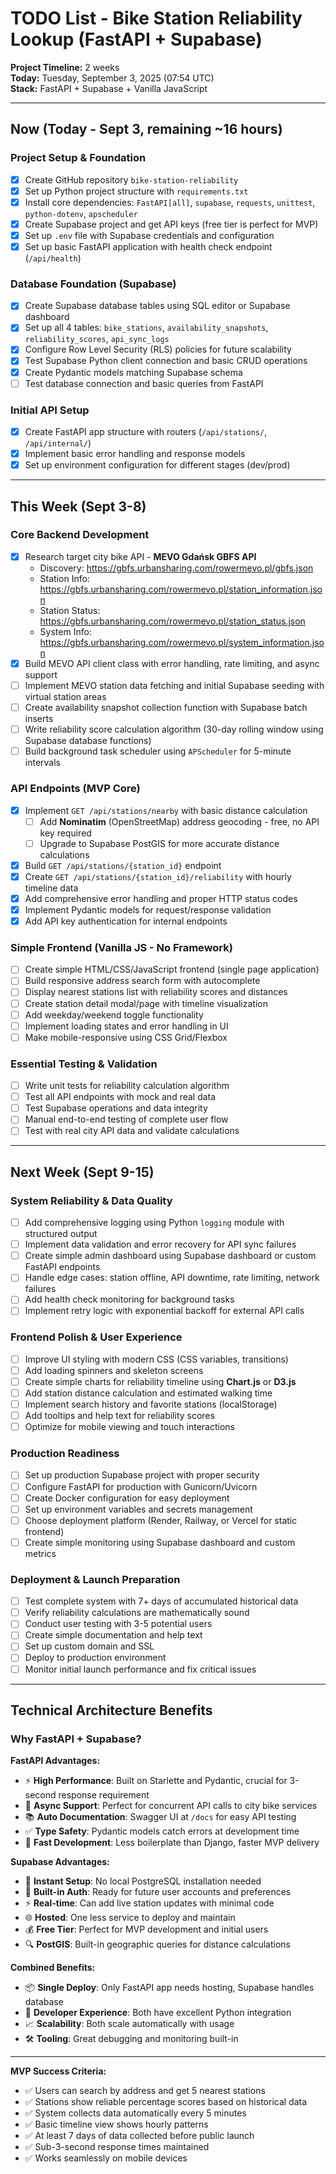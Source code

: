 # TODO List - Bike Station Reliability Lookup (FastAPI + Supabase)

**Project Timeline:** 2 weeks  
**Today:** Tuesday, September 3, 2025 (07:54 UTC)  
**Stack:** FastAPI + Supabase + Vanilla JavaScript

---

## Now (Today - Sept 3, remaining ~16 hours)

### Project Setup & Foundation
- [x] Create GitHub repository `bike-station-reliability` 
- [x] Set up Python project structure with `requirements.txt`
- [x] Install core dependencies: `FastAPI[all]`, `supabase`, `requests`, `unittest`, `python-dotenv`, `apscheduler`
- [x] Create Supabase project and get API keys (free tier is perfect for MVP)
- [x] Set up `.env` file with Supabase credentials and configuration
- [x] Set up basic FastAPI application with health check endpoint (`/api/health`)

### Database Foundation (Supabase)
- [x] Create Supabase database tables using SQL editor or Supabase dashboard
- [x] Set up all 4 tables: `bike_stations`, `availability_snapshots`, `reliability_scores`, `api_sync_logs`
- [x] Configure Row Level Security (RLS) policies for future scalability
- [x] Test Supabase Python client connection and basic CRUD operations
- [x] Create Pydantic models matching Supabase schema
- [ ] Test database connection and basic queries from FastAPI

### Initial API Setup
- [x] Create FastAPI app structure with routers (`/api/stations/`, `/api/internal/`)
- [x] Implement basic error handling and response models
- [x] Set up environment configuration for different stages (dev/prod)

---

## This Week (Sept 3-8)

### Core Backend Development
- [x] Research target city bike API - **MEVO Gdańsk GBFS API**
  - Discovery: https://gbfs.urbansharing.com/rowermevo.pl/gbfs.json
  - Station Info: https://gbfs.urbansharing.com/rowermevo.pl/station_information.json
  - Station Status: https://gbfs.urbansharing.com/rowermevo.pl/station_status.json
  - System Info: https://gbfs.urbansharing.com/rowermevo.pl/system_information.json
- [x] Build MEVO API client class with error handling, rate limiting, and async support
- [ ] Implement MEVO station data fetching and initial Supabase seeding with virtual station areas
- [ ] Create availability snapshot collection function with Supabase batch inserts
- [ ] Write reliability score calculation algorithm (30-day rolling window using Supabase database functions)
- [ ] Build background task scheduler using `APScheduler` for 5-minute intervals

### API Endpoints (MVP Core)
- [x] Implement `GET /api/stations/nearby` with basic distance calculation
  - [ ] Add **Nominatim** (OpenStreetMap) address geocoding - free, no API key required
  - [ ] Upgrade to Supabase PostGIS for more accurate distance calculations
- [x] Build `GET /api/stations/{station_id}` endpoint
- [x] Create `GET /api/stations/{station_id}/reliability` with hourly timeline data
- [x] Add comprehensive error handling and proper HTTP status codes
- [x] Implement Pydantic models for request/response validation
- [x] Add API key authentication for internal endpoints

### Simple Frontend (Vanilla JS - No Framework)
- [ ] Create simple HTML/CSS/JavaScript frontend (single page application)
- [ ] Build responsive address search form with autocomplete
- [ ] Display nearest stations list with reliability scores and distances
- [ ] Create station detail modal/page with timeline visualization
- [ ] Add weekday/weekend toggle functionality
- [ ] Implement loading states and error handling in UI
- [ ] Make mobile-responsive using CSS Grid/Flexbox

### Essential Testing & Validation
- [ ] Write unit tests for reliability calculation algorithm
- [ ] Test all API endpoints with mock and real data
- [ ] Test Supabase operations and data integrity
- [ ] Manual end-to-end testing of complete user flow
- [ ] Test with real city API data and validate calculations

---

## Next Week (Sept 9-15)

### System Reliability & Data Quality
- [ ] Add comprehensive logging using Python `logging` module with structured output
- [ ] Implement data validation and error recovery for API sync failures
- [ ] Create simple admin dashboard using Supabase dashboard or custom FastAPI endpoints
- [ ] Handle edge cases: station offline, API downtime, rate limiting, network failures
- [ ] Add health check monitoring for background tasks
- [ ] Implement retry logic with exponential backoff for external API calls

### Frontend Polish & User Experience
- [ ] Improve UI styling with modern CSS (CSS variables, transitions)
- [ ] Add loading spinners and skeleton screens
- [ ] Create simple charts for reliability timeline using **Chart.js** or **D3.js**
- [ ] Add station distance calculation and estimated walking time
- [ ] Implement search history and favorite stations (localStorage)
- [ ] Add tooltips and help text for reliability scores
- [ ] Optimize for mobile viewing and touch interactions

### Production Readiness
- [ ] Set up production Supabase project with proper security
- [ ] Configure FastAPI for production with Gunicorn/Uvicorn
- [ ] Create Docker configuration for easy deployment
- [ ] Set up environment variables and secrets management
- [ ] Choose deployment platform (Render, Railway, or Vercel for static frontend)
- [ ] Create simple monitoring using Supabase dashboard and custom metrics

### Deployment & Launch Preparation
- [ ] Test complete system with 7+ days of accumulated historical data
- [ ] Verify reliability calculations are mathematically sound
- [ ] Conduct user testing with 3-5 potential users
- [ ] Create simple documentation and help text
- [ ] Set up custom domain and SSL
- [ ] Deploy to production environment
- [ ] Monitor initial launch performance and fix critical issues

---

## Technical Architecture Benefits

### Why FastAPI + Supabase?

**FastAPI Advantages:**
- ⚡ **High Performance**: Built on Starlette and Pydantic, crucial for 3-second response requirement
- 🔄 **Async Support**: Perfect for concurrent API calls to city bike services
- 📚 **Auto Documentation**: Swagger UI at `/docs` for easy API testing
- ✅ **Type Safety**: Pydantic models catch errors at development time
- 🚀 **Fast Development**: Less boilerplate than Django, faster MVP delivery

**Supabase Advantages:**
- 🎯 **Instant Setup**: No local PostgreSQL installation needed
- 🔐 **Built-in Auth**: Ready for future user accounts and preferences
- ⚡ **Real-time**: Can add live station updates with minimal code
- 🌐 **Hosted**: One less service to deploy and maintain
- 💰 **Free Tier**: Perfect for MVP development and initial users
- 🔍 **PostGIS**: Built-in geographic queries for distance calculations

**Combined Benefits:**
- 📦 **Single Deploy**: Only FastAPI app needs hosting, Supabase handles database
- 🔧 **Developer Experience**: Both have excellent Python integration
- 📈 **Scalability**: Both scale automatically with usage
- 🛠️ **Tooling**: Great debugging and monitoring built-in

---

**MVP Success Criteria:**
- ✅ Users can search by address and get 5 nearest stations
- ✅ Stations show reliable percentage scores based on historical data  
- ✅ System collects data automatically every 5 minutes
- ✅ Basic timeline view shows hourly patterns
- ✅ At least 7 days of data collected before public launch
- ✅ Sub-3-second response times maintained
- ✅ Works seamlessly on mobile devices


